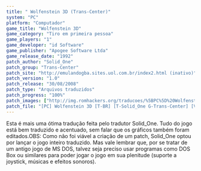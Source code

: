 ```yaml
---
title: " Wolfenstein 3D (Trans-Center)"
system: "PC"
platform: "Computador"
game_title: "Wolfenstein 3D"
game_category: "Tiro em primeira pessoa"
game_players: "1"
game_developer: "id Software"
game_publisher: "Apogee Software Ltda"
game_release_date: "1992"
patch_author: "Solid_One"
patch_group: "Trans-Center"
patch_site: "http://emulandogba.sites.uol.com.br/index2.html (inativo)"
patch_version: "1.0"
patch_release: "30/08/2008"
patch_type: "Arquivos traduzidos"
patch_progress: "100%"
patch_images: ["http://img.romhackers.org/traducoes/%5BPC%5D%20Wolfenstein%203D%20-%20Trans-Center%20-%201.png","http://img.romhackers.org/traducoes/%5BPC%5D%20Wolfenstein%203D%20-%20Trans-Center%20-%202.gif","http://img.romhackers.org/traducoes/%5BPC%5D%20Wolfenstein%203D%20-%20Trans-Center%20-%203.gif"]
patch_file: "[PC] Wolfenstein 3D [T-BR] [T-Solid_One G-Trans-Center] [V-1.0 P-100% A-2008].zip"
---
```

Esta é mais uma ótima tradução feita pelo tradutor Solid_One. Tudo do jogo está bem traduzido e acentuado, sem falar que os gráficos também foram editados.OBS: Como não foi viável a criação de um patch, Solid_One optou por lançar o jogo inteiro traduzido. Mas vale lembrar que, por se tratar de um antigo jogo de MS DOS, talvez seja preciso usar programas como DOS Box ou similares para poder jogar o jogo em sua plenitude (suporte a joystick, músicas e efeitos sonoros).